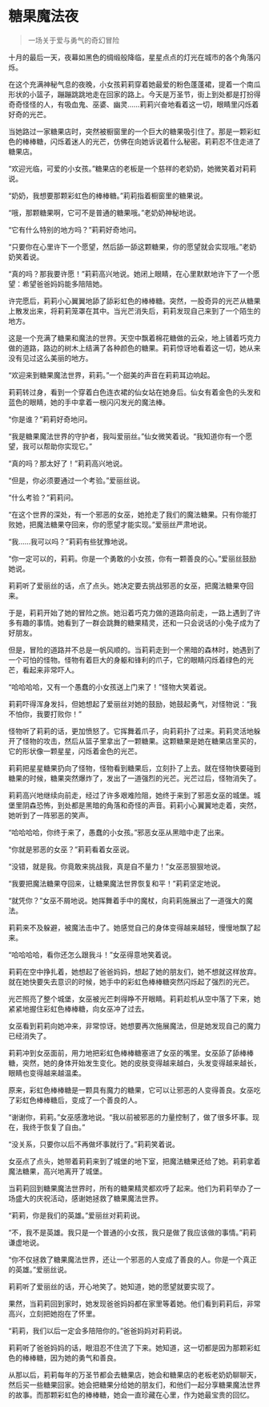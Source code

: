 # 糖果魔法夜
> 一场关于爱与勇气的奇幻冒险

十月的最后一天，夜幕如黑色的绸缎般降临，星星点点的灯光在城市的各个角落闪烁。

在这个充满神秘气息的夜晚，小女孩莉莉穿着她最爱的粉色蓬蓬裙，提着一个南瓜形状的小篮子，蹦蹦跳跳地走在回家的路上。今天是万圣节，街上到处都是打扮得奇奇怪怪的人，有吸血鬼、巫婆、幽灵……莉莉兴奋地看着这一切，眼睛里闪烁着好奇的光芒。

当她路过一家糖果店时，突然被橱窗里的一个巨大的糖果吸引住了。那是一颗彩虹色的棒棒糖，闪烁着迷人的光芒，仿佛在向她诉说着什么秘密。莉莉忍不住走进了糖果店。

“欢迎光临，可爱的小女孩。”糖果店的老板是一个慈祥的老奶奶，她微笑着对莉莉说。

“奶奶，我想要那颗彩虹色的棒棒糖。”莉莉指着橱窗里的糖果说。

“哦，那颗糖果啊，它可不是普通的糖果哦。”老奶奶神秘地说。

“它有什么特别的地方吗？”莉莉好奇地问。

“只要你在心里许下一个愿望，然后舔一舔这颗糖果，你的愿望就会实现哦。”老奶奶笑着说。

“真的吗？那我要许愿！”莉莉高兴地说。她闭上眼睛，在心里默默地许下了一个愿望：希望爸爸妈妈能多陪陪她。

许完愿后，莉莉小心翼翼地舔了舔彩虹色的棒棒糖。突然，一股奇异的光芒从糖果上散发出来，将莉莉笼罩在其中。当光芒消失后，莉莉发现自己来到了一个陌生的地方。

这是一个充满了糖果和魔法的世界。天空中飘着棉花糖做的云朵，地上铺着巧克力做的道路，路边的树木上结满了各种颜色的糖果。莉莉惊讶地看着这一切，她从来没有见过这么美丽的地方。

“欢迎来到糖果魔法世界，莉莉。”一个甜美的声音在莉莉耳边响起。

莉莉转过身，看到一个穿着白色连衣裙的仙女站在她身后。仙女有着金色的头发和蓝色的眼睛，她的手中拿着一根闪闪发光的魔法棒。

“你是谁？”莉莉好奇地问。

“我是糖果魔法世界的守护者，我叫爱丽丝。”仙女微笑着说。“我知道你有一个愿望，我可以帮助你实现它。”

“真的吗？那太好了！”莉莉高兴地说。

“但是，你必须要通过一个考验。”爱丽丝说。

“什么考验？”莉莉问。

“在这个世界的深处，有一个邪恶的女巫，她抢走了我们的魔法糖果。只有你能打败她，把魔法糖果夺回来，你的愿望才能实现。”爱丽丝严肃地说。

“我……我可以吗？”莉莉有些犹豫地说。

“你一定可以的，莉莉。你是一个勇敢的小女孩，你有一颗善良的心。”爱丽丝鼓励她说。

莉莉听了爱丽丝的话，点了点头。她决定要去挑战邪恶的女巫，把魔法糖果夺回来。

于是，莉莉开始了她的冒险之旅。她沿着巧克力做的道路向前走，一路上遇到了许多有趣的事情。她看到了一群会跳舞的糖果精灵，还和一只会说话的小兔子成为了好朋友。

但是，冒险的道路并不总是一帆风顺的。当莉莉走到一个黑暗的森林时，她遇到了一个可怕的怪物。怪物有着巨大的身躯和锋利的爪子，它的眼睛闪烁着绿色的光芒，看起来非常吓人。

“哈哈哈哈，又有一个愚蠢的小女孩送上门来了！”怪物大笑着说。

莉莉吓得浑身发抖，但她想起了爱丽丝对她的鼓励，她鼓起勇气，对怪物说：“我不怕你，我要打败你！”

怪物听了莉莉的话，更加愤怒了。它挥舞着爪子，向莉莉扑了过来。莉莉灵活地躲开了怪物的攻击，然后从篮子里拿出了一颗糖果。这颗糖果是她在糖果店里买的，它的形状像一颗星星，闪烁着金色的光芒。

莉莉把星星糖果扔向了怪物，怪物看到糖果后，立刻扑了上去。就在怪物快要碰到糖果的时候，糖果突然爆炸了，发出了一道强烈的光芒。光芒过后，怪物消失了。

莉莉高兴地继续向前走，经过了许多艰难险阻，她终于来到了邪恶女巫的城堡。城堡里阴森恐怖，到处都是黑暗的角落和奇怪的声音。莉莉小心翼翼地走着，突然，她听到了一阵邪恶的笑声。

“哈哈哈哈，你终于来了，愚蠢的小女孩。”邪恶女巫从黑暗中走了出来。

“你就是邪恶的女巫？”莉莉看着女巫说。

“没错，就是我。你竟敢来挑战我，真是自不量力！”女巫恶狠狠地说。

“我要把魔法糖果夺回来，让糖果魔法世界恢复和平！”莉莉坚定地说。

“就凭你？”女巫不屑地说。她挥舞着手中的魔杖，向莉莉施展出了一道强大的魔法。

莉莉来不及躲避，被魔法击中了。她感觉自己的身体变得越来越轻，慢慢地飘了起来。

“哈哈哈哈，看你还怎么跟我斗！”女巫得意地笑着说。

莉莉在空中挣扎着，她想起了爸爸妈妈，想起了她的朋友们，她不想就这样放弃。就在她快要失去意识的时候，她手中的彩虹色棒棒糖突然闪烁起了强烈的光芒。

光芒照亮了整个城堡，女巫被光芒刺得睁不开眼睛。莉莉趁机从空中落了下来，她紧紧地握住彩虹色棒棒糖，向女巫冲了过去。

女巫看到莉莉向她冲来，非常惊讶。她想要再次施展魔法，但是她发现自己的魔力已经消失了。

莉莉冲到女巫面前，用力地把彩虹色棒棒糖塞进了女巫的嘴里。女巫舔了舔棒棒糖，突然，她的身体开始发生变化。她的皮肤变得越来越白，头发变得越来越长，眼睛也变得越来越温柔。

原来，彩虹色棒棒糖是一颗具有魔力的糖果，它可以让邪恶的人变得善良。女巫吃了彩虹色棒棒糖后，变成了一个善良的人。

“谢谢你，莉莉。”女巫感激地说。“我以前被邪恶的力量控制了，做了很多坏事。现在，我终于恢复了自由。”

“没关系，只要你以后不再做坏事就行了。”莉莉笑着说。

女巫点了点头，她带着莉莉来到了城堡的地下室，把魔法糖果还给了她。莉莉拿着魔法糖果，高兴地离开了城堡。

当莉莉回到糖果魔法世界时，所有的糖果精灵都欢呼了起来。他们为莉莉举办了一场盛大的庆祝活动，感谢她拯救了糖果魔法世界。

“莉莉，你是我们的英雄。”爱丽丝对莉莉说。

“不，我不是英雄。我只是一个普通的小女孩，我只是做了我应该做的事情。”莉莉谦虚地说。

“你不仅拯救了糖果魔法世界，还让一个邪恶的人变成了善良的人。你是一个真正的英雄。”爱丽丝说。

莉莉听了爱丽丝的话，开心地笑了。她知道，她的愿望就要实现了。

果然，当莉莉回到家时，她发现爸爸妈妈都在家里等着她。他们看到莉莉后，非常高兴，立刻把她抱在了怀里。

“莉莉，我们以后一定会多陪陪你的。”爸爸妈妈对莉莉说。

莉莉听了爸爸妈妈的话，眼泪忍不住流了下来。她知道，这一切都是因为那颗彩虹色的棒棒糖，因为她的勇气和善良。

从那以后，莉莉每年的万圣节都会去糖果店，她会和糖果店的老板老奶奶聊聊天，然后买一些糖果回家。她会把糖果分给她的朋友们，和他们一起分享糖果魔法世界的故事。而那颗彩虹色的棒棒糖，她会一直珍藏在心里，作为她最宝贵的回忆。